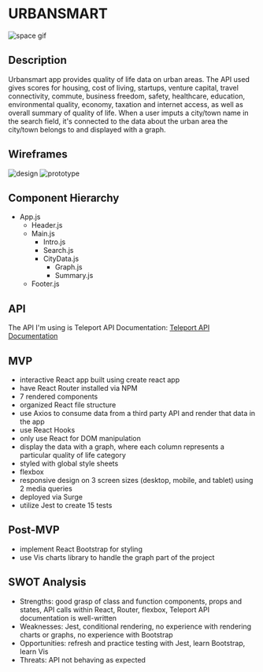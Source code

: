 # URBANSMART

![space gif](https://media.giphy.com/media/9tx0gy37p7oXu/giphy-downsized.gif)

## Description

Urbansmart app provides quality of life data on urban areas. The API used gives scores for housing, cost of living, startups, venture capital, travel connectivity, commute, business freedom, safety, healthcare, education, environmental quality, economy, taxation and internet access, as well as overall summary of quality of life. When a user imputs a city/town name in the search field, it's connected to the data about the urban area the city/town belongs to and displayed with a graph. 


## Wireframes

![design](https://i.imgur.com/HDn6edP.png)
![prototype](https://i.imgur.com/lUgZurv.png)



## Component Hierarchy

- App.js
  - Header.js
  - Main.js
    - Intro.js
    - Search.js
    - CityData.js
      - Graph.js
      - Summary.js
  - Footer.js




## API

The API I'm using is Teleport API
Documentation: [Teleport API Documentation](https://developers.teleport.org/api/)


## MVP

- interactive React app built using create react app
- have React Router installed via NPM
- 7 rendered components
- organized React file structure
- use Axios to consume data from a third party API and render that data in the app
- use React Hooks
- only use React for DOM manipulation
- display the data with a graph, where each column represents a particular quality of life category
- styled with global style sheets
- flexbox
- responsive design on 3 screen sizes (desktop, mobile, and tablet) using 2 media queries
- deployed via Surge
- utilize Jest to create 15 tests



## Post-MVP 

- implement React Bootstrap for styling
- use Vis charts library to handle the graph part of the project


## SWOT Analysis

- Strengths: good grasp of class and function components, props and states, API calls within React, Router, flexbox, Teleport API documentation is well-written
- Weaknesses: Jest, conditional rendering, no experience with rendering charts or graphs, no experience with Bootstrap
- Opportunities: refresh and practice testing with Jest, learn Bootstrap, learn Vis
- Threats: API not behaving as expected